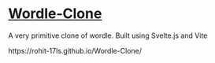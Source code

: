 <h1><a href="https://rohit-17ls.github.io/Wordle-Clone/">Wordle-Clone</a></h1>

<p>A very primitive clone of wordle. Built using Svelte.js and Vite</p>
<div>https://rohit-17ls.github.io/Wordle-Clone/</div>

